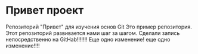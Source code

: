 # Привет проект
Репозиторий "Привет" для изучения основ Git
Это пример репозитория.
Этот репозиторий развивается нами шаг за шагом.
Сделали запись непосредственно на GitHab!!!!!!!
Еще одно изменение!
еще одно изменение!!!!
